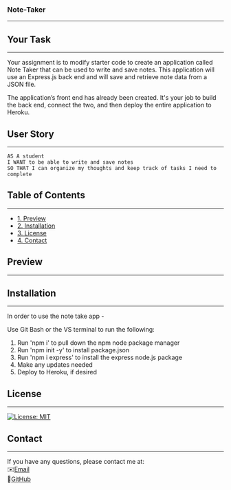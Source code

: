 ### Note-Taker
--------------------------------------------------------------------------------------------------------------------------------------------------

## Your Task
--------------------------------------------------------------------------------------------------------------------------------------------------

Your assignment is to modify starter code to create an application called Note Taker that can be used to write and save notes. This application will use an Express.js back end and will save and retrieve note data from a JSON file.

The application’s front end has already been created. It's your job to build the back end, connect the two, and then deploy the entire application to Heroku.

## User Story
--------------------------------------------------------------------------------------------------------------------------------------------------

```
AS A student
I WANT to be able to write and save notes
SO THAT I can organize my thoughts and keep track of tasks I need to complete
```

## Table of Contents
--------------------------------------------------------------------------------------------------------------------------------------------------
* [1. Preview](#preview)
* [2. Installation](#installation)
* [3. License](#license)
* [4. Contact](#contact)

## Preview
--------------------------------------------------------------------------------------------------------------------------------------------------


## Installation
--------------------------------------------------------------------------------------------------------------------------------------------------
In order to use the note take app -

Use Git Bash or the VS terminal to run the following:

1) Run 'npm i' to pull down the npm node package manager
2) Run 'npm init -y' to install package.json
3) Run 'npm i express' to install the express node.js package
4) Make any updates needed
5) Deploy to Heroku, if desired

## License
--------------------------------------------------------------------------------------------------------------------------------------------------
[![License: MIT](https://img.shields.io/badge/License-MIT-yellow.svg)](https://opensource.org/licenses/MIT)

## Contact
--------------------------------------------------------------------------------------------------------------------------------------------------
If you have any questions, please contact me at:\
✉️[Email](mailto:lshim1720@gmail.com)\
📂[GitHub](<https://github.com/lshim98>)
